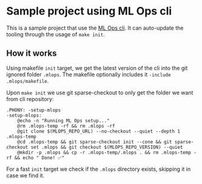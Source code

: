# Sample project using ML Ops cli

This is a sample project that use the [ML Ops cli](./https://github.com/fbeltrao/mlops-cli). It can auto-update the tooling through the usage of `make init`.

## How it works

Using makefile `init` target, we get the latest version of the cli into the git ignored folder `.mlops`. The makefile optionally includes it `-include .mlops/makefile`.

Upon `make init` we use git sparse-checkout to only get the folder we want from cli repository:

```plain
.PHONY: -setup-mlops
-setup-mlops:
	@echo -n "Running ML Ops setup..."
	@rm .mlops-temp -rf && rm .mlops -rf
	@git clone $(MLOPS_REPO_URL) --no-checkout --quiet --depth 1 .mlops-temp
	@cd .mlops-temp && git sparse-checkout init --cone && git sparse-checkout set .mlops && git checkout $(MLOPS_REPO_VERSION) --quiet
	@mkdir -p .mlops && cp -r .mlops-temp/.mlops . && rm .mlops-temp -rf && echo " Done! ✅"
```

For a fast `init` target we check if the `.mlops` directory exists, skipping it in case we find it.
